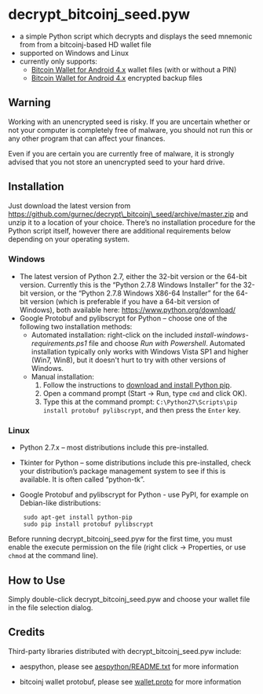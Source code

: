 # decrypt\_bitcoinj\_seed.pyw #

 * a simple Python script which decrypts and displays the seed mnemonic from from a bitcoinj-based HD wallet file
 * supported on Windows and Linux
 * currently only supports:
     * [Bitcoin Wallet for Android 4.x](https://play.google.com/store/apps/details?id=de.schildbach.wallet) wallet files (with or without a PIN)
     * [Bitcoin Wallet for Android 4.x](https://play.google.com/store/apps/details?id=de.schildbach.wallet) encrypted backup files

## Warning ##

Working with an unencrypted seed is risky. If you are uncertain whether or not your computer is completely free of malware, you should not run this or any other program that can affect your finances.

Even if you are certain you are currently free of malware, it is strongly advised that you not store an unencrypted seed to your hard drive.

## Installation ##

Just download the latest version from <https://github.com/gurnec/decrypt\_bitcoinj\_seed/archive/master.zip> and unzip it to a location of your choice. There’s no installation procedure for the Python script itself, however there are additional requirements below depending on your operating system.

### Windows ###

 * The latest version of Python 2.7, either the 32-bit version or the 64-bit version. Currently this is the “Python 2.7.8 Windows Installer” for the 32-bit version, or the “Python 2.7.8 Windows X86-64 Installer” for the 64-bit version (which is preferable if you have a 64-bit version of Windows), both available here: <https://www.python.org/download/>
 * Google Protobuf and pylibscrypt for Python – choose one of the following two installation methods:
     * Automated installation: right-click on the included *install-windows-requirements.ps1* file and choose *Run with Powershell*. Automated installation typically only works with Windows Vista SP1 and higher (Win7, Win8), but it doesn't hurt to try with other versions of Windows.
     * Manual installation:
         1. Follow the instructions to [download and install Python pip](https://pip.pypa.io/en/latest/installing.html#install-pip).
         2. Open a command prompt (Start -> Run, type `cmd` and click OK).
         3. Type this at the command prompt: `C:\Python27\Scripts\pip install protobuf pylibscrypt`, and then press the `Enter` key.

### Linux ###

 * Python 2.7.x – most distributions include this pre-installed.
 * Tkinter for Python – some distributions include this pre-installed, check your distribution’s package management system to see if this is available. It is often called “python-tk”.
 * Google Protobuf and pylibscrypt for Python - use PyPI, for example on Debian-like distributions:

        sudo apt-get install python-pip
        sudo pip install protobuf pylibscrypt

Before running decrypt\_bitcoinj\_seed.pyw for the first time, you must enable the execute permission on the file (right click -> Properties, or use `chmod` at the command line).

## How to Use ##

Simply double-click decrypt\_bitcoinj\_seed.pyw and choose your wallet file in the file selection dialog.

## Credits ##

Third-party libraries distributed with decrypt\_bitcoinj\_seed.pyw include:

 * aespython, please see [aespython/README.txt](aespython/README.txt) for
 more information

 * bitcoinj wallet protobuf, please see [wallet.proto](wallet.proto)
 for more information
